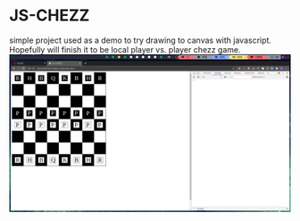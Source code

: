 # JS-CHEZZ
simple project used as a demo to try drawing to canvas with javascript. Hopefully will finish it to be local player vs. player chezz game.
![screen_of_game](screen.png)
